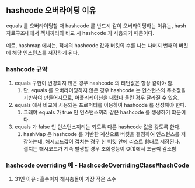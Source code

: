 ## hashcode 오버라이딩 이유

equals 를 오버라이딩할 때 hashcode 를 반드시 같이 오버라이딩하는 이유는, hash 자료구조내에서 객체끼리의 비교 시 hashcode 가 사용되기 때문이다.

예로, hashmap 에서는, 객체의 hashcode 값과 버킷의 수를 나눈 나머지 번째의 버킷에 해당 인스턴스를 저장하게 된다.

### hashcode 규약

1. equals 구현이 변경되지 않은 경우 hashcode 의 리턴값은 항상 같아야 함.
    1. 단, equals 를 오버라이딩하지 않은 경우 hashcode 는 인스턴스의 주소값을 기반하여 만들어지므로, 어플리케이션을 내렸다 올린 경우 달라질 수 있음.
2. equals 에서 비교에 사용되는 프로퍼티를 이용하여 hashcode 를 생성해야 한다.
    1. 그래야 equals 가 true 인 인스턴스끼리 같은 hashcode 를 생성하기 떄문이다.
3. equals 가 false 인 인스턴스끼리는 되도록 다른 hashcode 값을 갖도록 한다.
    1. hashMap 은 hashcode 를 기반한 계산으로 버킷을 결정하여 인스턴스를 저장하는데, 해시코드값이 겹치는 경우 한 버킷 안에 리스트 형태로 저장된다.
       <br> 겹치는 해시코드가 계속 발생할 경우 조회성능이 O(1)에서 조금씩 감소함

### hashcode overriding 예 - HashcodeOverridingClass#hashCode

1. 31인 이유 : 홀수이자 해시충돌이 가장 적은 소수